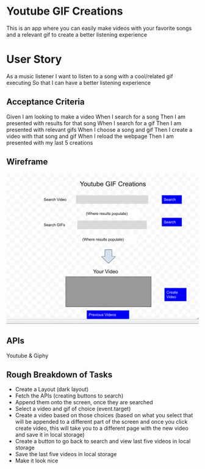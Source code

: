 # Youtube GIF Creations

This is an app where you can easily make videos with your favorite songs
and a relevant gif to create a better listening experience

# User Story

As a music listener
I want to listen to a song with a cool/related gif executing
So that I can have a better listening experience

## Acceptance Criteria

Given I am looking to make a video
When I search for a song
Then I am presented with results for that song
When I search for a gif
Then I am presented with relevant gifs
When I choose a song and gif
Then I create a video with that song and gif
When I reload the webpage
Then I am presented with my last 5 creations

## Wireframe

![Wireframe](./assets/images/screenshot.png)

## APIs

Youtube & Giphy

## Rough Breakdown of Tasks

- Create a Layout (dark layout)
- Fetch the APIs (creating buttons to search)
- Append them onto the screen, once they are searched
- Select a video and gif of choice (event.target)
- Create a video based on those choices (based on what you select that
will be appended to a different part of the screen and once you click
create video, this will take you to a different page with the new video
and save it in local storage)
- Create a button to go back to search and view last five videos in local storage
- Save the last five videos in local storage  
- Make it look nice